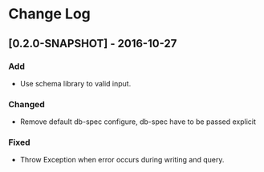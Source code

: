 # Change Log

## [0.2.0-SNAPSHOT] - 2016-10-27
### Add
- Use schema library to valid input.

### Changed
- Remove default db-spec configure, db-spec have to be passed explicit

### Fixed
- Throw Exception when error occurs during writing and query.


